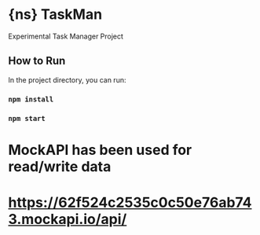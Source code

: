 # {ns} TaskMan
Experimental Task Manager Project 

## How to Run

In the project directory, you can run:

### `npm install`
### `npm start`

# MockAPI has been used for read/write data

# https://62f524c2535c0c50e76ab743.mockapi.io/api/
